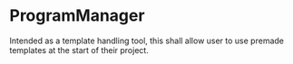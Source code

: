 # ProgramManager
Intended as a template handling tool, this shall allow user to use premade templates at the start of their project.
